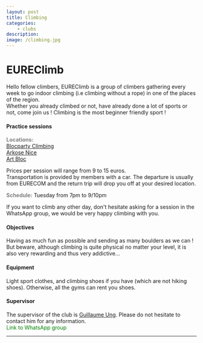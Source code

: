 ```yaml
---
layout: post
title: Climbing
categories:
    - clubs
description:
image: /climbing.jpg
---
```

# EUREClimb

Hello fellow climbers, EUREClimb is a group of climbers gathering every week to go indoor climbing (i.e climbing without a rope) in one of the places of the region.<br>
Whether you already climbed or not, have already done a lot of sports or not, come join us ! Climbing is the most beginner friendly sport !

#### Practice sessions
<i class="fa-solid fa-location-dot"></i> <b style="color: grey;">Locations:</b> <br> <a href="https://www.google.fr/maps/place/Blocparty+climbing/@43.6114273,6.9700369,17z/data=!3m1!4b1!4m5!3m4!1s0x12cc29abffdc6719:0x4a2876d17d1742c9!8m2!3d43.6114234!4d6.9722256" target="_blank">Blocparty Climbing</a> <br> <a href="https://www.google.fr/maps/place/Arkose+Nice/@43.706069,7.1916052,17z/data=!3m1!4b1!4m5!3m4!1s0x12cdd19473373883:0xb3a20ee09133aa0e!8m2!3d43.7060651!4d7.1937939" target="_blank">Arkose Nice</a><br>
<a href="https://www.google.fr/maps/place/Art+Bloc./@43.7102427,7.1910839,17z/data=!3m1!4b1!4m5!3m4!1s0x12cdd1e455edd42d:0x4afb519ee164e07b!8m2!3d43.7102388!4d7.1932726" target="_blank">Art Bloc</a><br>

Prices per session will range from 9 to 15 euros.<br>
Transportation is provided by members with a car. The departure is usually from EURECOM and the return trip will drop you off at your desired location.


<i class="fa-solid fa-calendar-days"></i> <b style="color: grey;">Schedule:</b> Tuesday from 7pm to 9/10pm

If you want to climb any other day, don't hesitate asking for a session in the WhatsApp group, we would be very happy climbing with you.

#### Objectives

Having as much fun as possible and sending as many boulders as we can ! But beware, although climbing is quite physical no matter your level, it is also very rewarding and thus very addictive...


#### Equipment

Light sport clothes, and climbing shoes if you have (which are not hiking shoes). Otherwise, all the gyms can rent you shoes.

#### Supervisor 
The supervisor of the club is [Guillaume Ung](mailto:<ung@eurecom.fr>). 
Please do not hesitate to contact him for any information.  
<i class="fa-brands fa-whatsapp" style="color:green"></i> <a style="color:green;text-decoration:none" href="https://chat.whatsapp.com/FQRhdlXGYrhGC6pbYJsz4I" target="_blank">Link to WhatsApp group</a>

---
